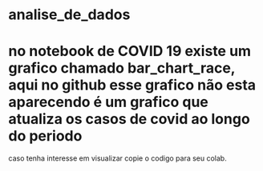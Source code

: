 # analise_de_dados

# no notebook de COVID 19 existe um grafico chamado bar_chart_race, aqui no github esse grafico não esta aparecendo é um grafico que atualiza os casos de covid ao longo do periodo 
caso tenha interesse em visualizar copie o codigo para seu colab.
